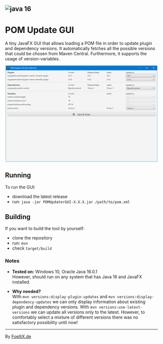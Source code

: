 ![java 16](https://img.shields.io/badge/java-16-brightgreen.svg)
---
# POM Update GUI
A tiny JavaFX GUI that allows loading a POM file in order to update plugin and dependency versions.
It automatically fetches all the possible versions that could be chosen from Maven Central.
Furthermore, it supports the usage of version-variables.

<p align="center">
	<a href="https://raw.githubusercontent.com/FoelliX/POMUpdaterGUI/master/screenshot.png" target="_blank"><img src="https://raw.githubusercontent.com/FoelliX/POMUpdaterGUI/master/screenshot.png" width="500px"/></a>
</p>

## Running 
To run the GUI:
- download the latest release
- run: `java -jar POMUpdaterGUI-X.X.X.jar /path/to/pom.xml`

## Building
If you want to build the tool by yourself:
- clone the repository
- run: `mvn`  
- check `target/build`

### Notes
- **Tested on:** Windows 10, Oracle Java 16.0.1  
However, should run on any system that has Java 16 and JavaFX installed.

- **Why needed?**  
With `mvn versions:display-plugin-updates` and `mvn versions:display-dependency-updates` we can only display information about existing plugin and dependency versions.
With `mvn versions:use-latest-versions` we can update all versions only to the latest.
However, to comfortably select a mixture of different versions there was no satisfactory possibility until now!

---

By [FoelliX.de](https://FoelliX.de)